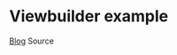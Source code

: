 #  Viewbuilder example

[Blog](https://swiftwithmajid.com/2019/12/18/the-power-of-viewbuilder-in-swiftui/) Source

